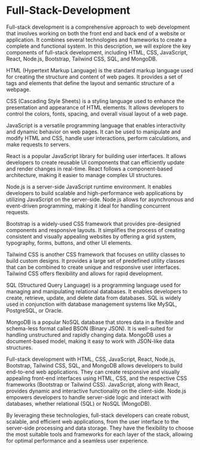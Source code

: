 # Full-Stack-Development
Full-stack development is a comprehensive approach to web development that involves working on both the front end and back end of a website or application. It combines several technologies and frameworks to create a complete and functional system. In this description, we will explore the key components of full-stack development, including HTML, CSS, JavaScript, React, Node.js, Bootstrap, Tailwind CSS, SQL, and MongoDB.

HTML (Hypertext Markup Language) is the standard markup language used for creating the structure and content of web pages. It provides a set of tags and elements that define the layout and semantic structure of a webpage.

CSS (Cascading Style Sheets) is a styling language used to enhance the presentation and appearance of HTML elements. It allows developers to control the colors, fonts, spacing, and overall visual layout of a web page.

JavaScript is a versatile programming language that enables interactivity and dynamic behavior on web pages. It can be used to manipulate and modify HTML and CSS, handle user interactions, perform calculations, and make requests to servers.

React is a popular JavaScript library for building user interfaces. It allows developers to create reusable UI components that can efficiently update and render changes in real-time. React follows a component-based architecture, making it easier to manage complex UI structures.

Node.js is a server-side JavaScript runtime environment. It enables developers to build scalable and high-performance web applications by utilizing JavaScript on the server-side. Node.js allows for asynchronous and event-driven programming, making it ideal for handling concurrent requests.

Bootstrap is a widely-used CSS framework that provides pre-designed components and responsive layouts. It simplifies the process of creating consistent and visually appealing websites by offering a grid system, typography, forms, buttons, and other UI elements.

Tailwind CSS is another CSS framework that focuses on utility classes to build custom designs. It provides a large set of predefined utility classes that can be combined to create unique and responsive user interfaces. Tailwind CSS offers flexibility and allows for rapid development.

SQL (Structured Query Language) is a programming language used for managing and manipulating relational databases. It enables developers to create, retrieve, update, and delete data from databases. SQL is widely used in conjunction with database management systems like MySQL, PostgreSQL, or Oracle.

MongoDB is a popular NoSQL database that stores data in a flexible and schema-less format called BSON (Binary JSON). It is well-suited for handling unstructured and rapidly changing data. MongoDB uses a document-based model, making it easy to work with JSON-like data structures.

Full-stack development with HTML, CSS, JavaScript, React, Node.js, Bootstrap, Tailwind CSS, SQL, and MongoDB allows developers to build end-to-end web applications. They can create responsive and visually appealing front-end interfaces using HTML, CSS, and the respective CSS frameworks (Bootstrap or Tailwind CSS). JavaScript, along with React, provides dynamic and interactive functionality on the client-side. Node.js empowers developers to handle server-side logic and interact with databases, whether relational (SQL) or NoSQL (MongoDB).

By leveraging these technologies, full-stack developers can create robust, scalable, and efficient web applications, from the user interface to the server-side processing and data storage. They have the flexibility to choose the most suitable tools and frameworks for each layer of the stack, allowing for optimal performance and a seamless user experience.
